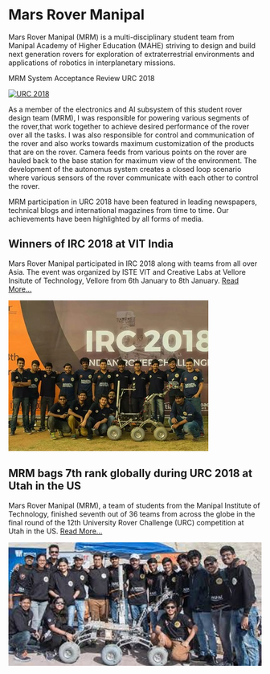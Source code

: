 # Mars Rover Manipal
Mars Rover Manipal (MRM) is a multi-disciplinary student team from Manipal Academy of Higher Education (MAHE) striving to design and build next generation rovers for exploration of extraterrestrial environments and applications of robotics in interplanetary missions.

MRM System Acceptance Review URC 2018

[![URC 2018](gifs/final_5dbdc1c4b982eb001444124b_509085.gif)](https://www.youtube.com/watch?v=rZLyn2vADi4 "URC2018")


As a member of the electronics and AI subsystem of this student rover design team (MRM), I was responsible for powering various segments of the rover,that work together to achieve desired performance of the rover over all the tasks. I was also responsible for control and communication of the rover and also works towards maximum customization of the products that are on the rover. Camera feeds from various points on the rover are hauled back to the base station for maximum view of the environment. The development of the autonomus system creates a closed loop scenario where various sensors of the rover communicate with each other to control the rover.

MRM participation in URC 2018 have been featured in leading newspapers, technical blogs and international magazines from time to time. Our achievements have been highlighted by all forms of media.

## Winners of IRC 2018 at VIT India
Mars Rover Manipal participated in IRC 2018 along with teams from all over Asia. The event was organized by ISTE VIT and Creative Labs at Vellore Insitute of Technology, Vellore from 6th January to 8th January. [Read More...](https://timesofindia.indiatimes.com/city/mangaluru/mars-rover-manipal-secures-first-place-in-indian-rover-challenge-2018/articleshow/62495964.cms)

[![Winners of IRC 2018](images/IRC.jpg)](https://timesofindia.indiatimes.com/city/mangaluru/mars-rover-manipal-secures-first-place-in-indian-rover-challenge-2018/articleshow/62495964.cms "Winners of IRC 2018")

## MRM bags 7th rank globally during URC 2018 at Utah in the US
Mars Rover Manipal (MRM), a team of students from the Manipal Institute of Technology, finished seventh out of 36 teams from across the globe in the final round of the 12th University Rover Challenge (URC) competition at Utah in the US. 
[Read More...](https://timesofindia.indiatimes.com/home/education/news/mrm-bags-7th-rank-globally-during-urc/articleshow/64668802.cms)

[![URC 2018](images/URC.jpg)](https://timesofindia.indiatimes.com/home/education/news/mrm-bags-7th-rank-globally-during-urc/articleshow/64668802.cms "URC 2018")
